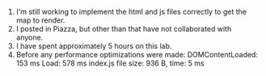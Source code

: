 1. I'm still working to implement the html and js files correctly to get the map to render.
2. I posted in Piazza, but other than that have not collaborated with anyone.
3. I have spent approximately 5 hours on this lab.
4. Before any performance optimizations were made:
DOMContentLoaded: 153 ms
Load: 578 ms
index.js file size: 936 B, time: 5 ms